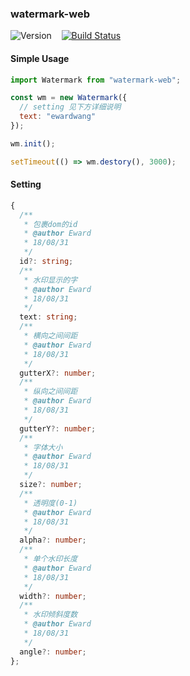 ### watermark-web

![Version](https://img.shields.io/badge/watermark--web-0.1.1-brightgreen.svg)&nbsp;&nbsp;&nbsp;&nbsp;[![Build Status](https://travis-ci.com/NameIsEward/watermark-web.svg?branch=master)](https://travis-ci.com/NameIsEward/watermark-web)

#### Simple Usage

```js
import Watermark from "watermark-web";

const wm = new Watermark({
  // setting 见下方详细说明
  text: "ewardwang"
});

wm.init();

setTimeout(() => wm.destory(), 3000);
```

#### Setting

```typescript
{
  /**
   * 包裹dom的id
   * @author Eward
   * 18/08/31
   */
  id?: string;
  /**
   * 水印显示的字
   * @author Eward
   * 18/08/31
   */
  text: string;
  /**
   * 横向之间间距
   * @author Eward
   * 18/08/31
   */
  gutterX?: number;
  /**
   * 纵向之间间距
   * @author Eward
   * 18/08/31
   */
  gutterY?: number;
  /**
   * 字体大小
   * @author Eward
   * 18/08/31
   */
  size?: number;
  /**
   * 透明度(0-1)
   * @author Eward
   * 18/08/31
   */
  alpha?: number;
  /**
   * 单个水印长度
   * @author Eward
   * 18/08/31
   */
  width?: number;
  /**
   * 水印倾斜度数
   * @author Eward
   * 18/08/31
   */
  angle?: number;
};
```

